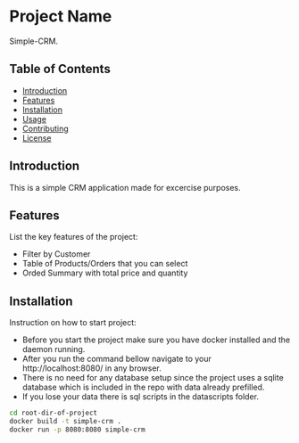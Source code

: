 # Project Name

Simple-CRM.

## Table of Contents

- [Introduction](#introduction)
- [Features](#features)
- [Installation](#installation)
- [Usage](#usage)
- [Contributing](#contributing)
- [License](#license)

## Introduction

This is a simple CRM application made for excercise purposes.

## Features

List the key features of the project:

- Filter by Customer
- Table of Products/Orders that you can select
- Orded Summary with total price and quantity

## Installation

Instruction on how to start project:

- Before you start the project make sure you have docker installed and the daemon running.
- After you run the command bellow navigate to your http://localhost:8080/ in any browser.
- There is no need for any database setup since the project uses a sqlite database which is included in the repo with data already prefilled.
- If you lose your data there is sql scripts in the datascripts folder.

```bash
cd root-dir-of-project
docker build -t simple-crm .  
docker run -p 8080:8080 simple-crm
